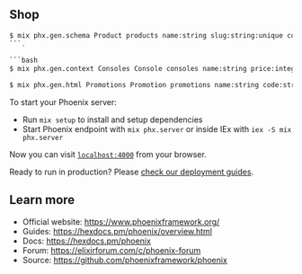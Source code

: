 ## Shop

```bash
$ mix phx.gen.schema Product products name:string slug:string:unique console:enum:pc:xbox:nintendo:playstation
```.  
    
```bash
$ mix phx.gen.context Consoles Console consoles name:string price:integer 
```    
    
```bash
$ mix phx.gen.html Promotions Promotion promotions name:string code:string:unique expires_at:utc_datetime
```    

To start your Phoenix server:

  * Run `mix setup` to install and setup dependencies
  * Start Phoenix endpoint with `mix phx.server` or inside IEx with `iex -S mix phx.server`

Now you can visit [`localhost:4000`](http://localhost:4000) from your browser.

Ready to run in production? Please [check our deployment guides](https://hexdocs.pm/phoenix/deployment.html).

## Learn more

  * Official website: https://www.phoenixframework.org/
  * Guides: https://hexdocs.pm/phoenix/overview.html
  * Docs: https://hexdocs.pm/phoenix
  * Forum: https://elixirforum.com/c/phoenix-forum
  * Source: https://github.com/phoenixframework/phoenix
